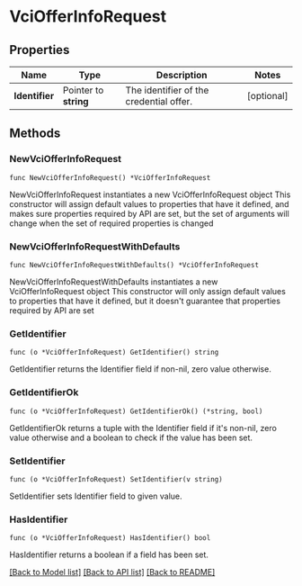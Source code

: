 # VciOfferInfoRequest

## Properties

Name | Type | Description | Notes
------------ | ------------- | ------------- | -------------
**Identifier** | Pointer to **string** | The identifier of the credential offer. | [optional] 

## Methods

### NewVciOfferInfoRequest

`func NewVciOfferInfoRequest() *VciOfferInfoRequest`

NewVciOfferInfoRequest instantiates a new VciOfferInfoRequest object
This constructor will assign default values to properties that have it defined,
and makes sure properties required by API are set, but the set of arguments
will change when the set of required properties is changed

### NewVciOfferInfoRequestWithDefaults

`func NewVciOfferInfoRequestWithDefaults() *VciOfferInfoRequest`

NewVciOfferInfoRequestWithDefaults instantiates a new VciOfferInfoRequest object
This constructor will only assign default values to properties that have it defined,
but it doesn't guarantee that properties required by API are set

### GetIdentifier

`func (o *VciOfferInfoRequest) GetIdentifier() string`

GetIdentifier returns the Identifier field if non-nil, zero value otherwise.

### GetIdentifierOk

`func (o *VciOfferInfoRequest) GetIdentifierOk() (*string, bool)`

GetIdentifierOk returns a tuple with the Identifier field if it's non-nil, zero value otherwise
and a boolean to check if the value has been set.

### SetIdentifier

`func (o *VciOfferInfoRequest) SetIdentifier(v string)`

SetIdentifier sets Identifier field to given value.

### HasIdentifier

`func (o *VciOfferInfoRequest) HasIdentifier() bool`

HasIdentifier returns a boolean if a field has been set.


[[Back to Model list]](../README.md#documentation-for-models) [[Back to API list]](../README.md#documentation-for-api-endpoints) [[Back to README]](../README.md)


